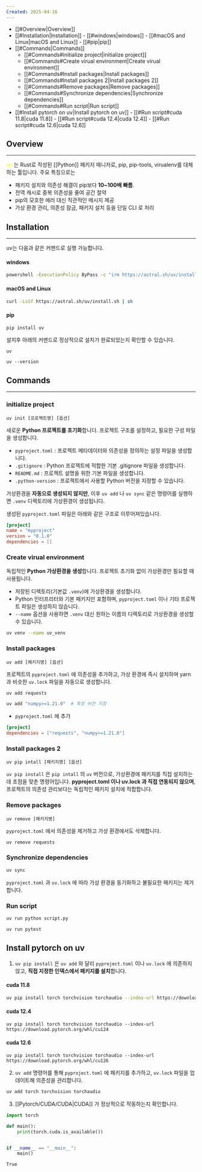 ```yaml
---
Created: 2025-04-16
---
```

- [[#Overview|Overview]]
- [[#Installation|Installation]]
		- [[#windows|windows]]
		- [[#macOS and Linux|macOS and Linux]]
		- [[#pip|pip]]
- [[#Commands|Commands]]
	- [[#Commands#initialize project|initialize project]]
	- [[#Commands#Create virual environment|Create virual environment]]
	- [[#Commands#Install packages|Install packages]]
	- [[#Commands#Install packages 2|Install packages 2]]
	- [[#Commands#Remove packages|Remove packages]]
	- [[#Commands#Synchronize dependencies|Synchronize dependencies]]
	- [[#Commands#Run script|Run script]]
- [[#Install pytorch on uv|Install pytorch on uv]]
		- [[#Run script#cuda 11.8|cuda 11.8]]
		- [[#Run script#cuda 12.4|cuda 12.4]]
		- [[#Run script#cuda 12.6|cuda 12.6]]


## Overview
---

<font color="#ffff00">uv</font> 는 Rust로 작성된 [[Python]] 패키지 매니저로, pip, pip-tools, virualenv를 대체하는 툴입니다. 주요 특징으로는

- 패키지 설치와 의존성 해결이 pip보다 **10~100배 빠름**.
- 전역 캐시로 중복 의존성을 줄여 공간 절약
- pip의 모호한 에러 대신 직관적인 메시지 제공
- 가상 환경 관리, 의존성 잠금, 패키지 설치 등을 단일 CLI 로 처리

## Installation
---

uv는 다음과 같은 커맨드로 실행 가능합니다.

#### windows

```bash
powershell -ExecutionPolicy ByPass -c "irm https://astral.sh/uv/install.ps1 | iex"
```

#### macOS and Linux

```bash
curl -LsSf https://astral.sh/uv/install.sh | sh
```

#### pip

```bash
pip install uv
```

설치후 아래의 커맨드로 정상적으로 설치가 완료되었는지 확인할 수 있습니다.

```
uv
```

```
uv --version
```

## Commands
---
### initialize project

```
uv init [프로젝트명] [옵션]
```

새로운 **Python 프로젝트를 초기화**합니다. 프로젝트 구조를 설정하고, 필요한 구성 파일을 생성합니다.

- `pyproject.toml` : 프로젝트 메타데이터와 의존성을 정의하는 설정 파일을 생성합니다.
- `.gitignore` : Python 프로젝트에 적합한 기본 .gitignore 파일을 생성합니다.
- `README.md` : 프로젝트 설명을 위한 기본 파일을 생성합니다.
- `.python-version` : 프로젝트에서 사용할 Python 버전을 지정할 수 있습니다.

가상환경을 **자동으로 생성되지 않지만**, 이후 `uv add` 나 `uv sync` 같은 명령어를 실행하면 `.venv` 디렉토리에 가상환경이 생성됩니다.

생성된 `pyproject.toml` 파일은 아래와 같은 구조로 이루어져있습니다.

```toml
[project]
name = "myproject"
version = "0.1.0"
dependencies = []
```

### Create virual environment

독립적인 **Python 가상환경을 생성**합니다. 프로젝트 초기화 없이 가상환경만 필요할 때 사용됩니다.

- 저장된 디렉토리(기본값 `.venv`)에 가상환경을 생성합니다.
- Python 인터프리터와 기본 패키지만 포함하며, `pyproject.toml` 이나 기타 프로젝트 파일은 생성하지 않습니다.
- `--name` 옵션을 사용하면 `.venv` 대신 원하는 이름의 디렉토리로 가상환경을 생성할 수 있습니다.

```bash
uv venv --name uv_venv
```

### Install packages

```
uv add [패키지명] [옵션]
```

프로젝트의 `pyproject.toml` 에 의존성을 추가하고, 가상 환경에 즉시 설치하며 yarn 과 비슷한 `uv.lock` 파일을 자동으로 생성합니다.

```bash
uv add requests
```

```bash
uv add "numpy>=1.21.0"  # 특정 버전 지정
```

- `pyproject.toml` 에 추가

```toml
[project]
dependencies = ["requests", "numpy>=1.21.0"]
```

### Install packages 2

```
uv pip intall [패키지명] [옵션]
```

`uv pip install` 은 `pip intall` 의 `uv` 버전으로, 가상환경에 패키지를 직접 설치하는 데 초점을 맞춘 명령어입니다. **pyproject.toml 이나 uv.lock 과 직접 연동되지 않으며**, 프로젝트의 의존성 관리보다는 독립적인 패키지 설치에 적합합니다.

### Remove packages

```
uv remove [패키지명]
```

`pyproject.toml` 에서 의존성을 제거하고 가상 환경에서도 삭제합니다.

```bash
uv remove requests
```


### Synchronize dependencies

```bash
uv sync
```

`pyproject.toml` 과 `uv.lock` 에 따라 가상 환경을 동기화하고 불필요한 패키지는 제거합니다.

### Run script

```bash
uv run python script.py
```

```bash
uv run pytest
```

## Install pytorch on uv

1. `uv pip install` 은 `uv add` 와 달리 `pyproject.toml` 이나 `uv.lock` 에 의존하지 않고, **직접 지정한 인덱스에서 패키지를 설치**합니다.

#### cuda 11.8

```bash
uv pip install torch torchvision torchaudio --index-url https://download.pytorch.org/whl/cu118
```

#### cuda 12.4

```
uv pip install torch torchvision torchaudio --index-url https://download.pytorch.org/whl/cu124
```

#### cuda 12.6

```
uv pip install torch torchvision torchaudio --index-url https://download.pytorch.org/whl/cu126
```

2. `uv add` 명령어를 통해 `pyproject.toml` 에 패키지를 추가하고, `uv.lock` 파일을 업데이트해 의존성을 관리합니다. 

```bash
uv add torch torchvision torchaudio
```

3. [[Pytorch/CUDA/CUDA|CUDA]] 가 정상적으로 작동하는지 확인합니다.

```python
import torch

def main():
    print(torch.cuda.is_available())


if __name__ == "__main__":
    main()

```

```
True
```
